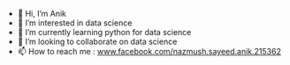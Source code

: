 - 👋 Hi, I’m Anik
- 👀 I’m interested in data science
- 🌱 I’m currently learning python for data science
- 💞️ I’m looking to collaborate on data science
- 📫 How to reach me : www.facebook.com/nazmush.sayeed.anik.215362

<!---
Anik215362/Anik215362 is a ✨ special ✨ repository because its `README.md` (this file) appears on your GitHub profile.
You can click the Preview link to take a look at your changes.
--->
